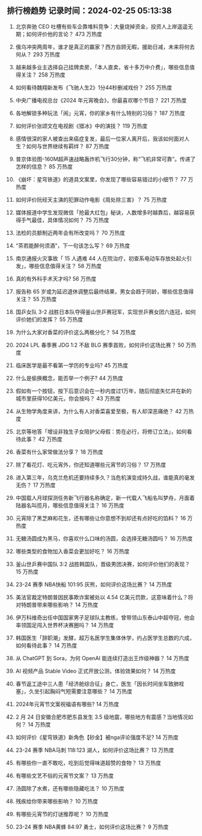 
## 排行榜趋势 记录时间：2024-02-25 05:13:38
  
  1. 北京奔驰 CEO 吐槽有些车企靠堆料竞争：大量烧掉资金，投资人上岸遥遥无期；如何评价他的言论？ 473 万热度
    
  2. 俄乌冲突两周年，谁才是真正的赢家？西方自顾无暇，援助日减，未来将何去何从？ 293 万热度
    
  3. 越来越多业主选择自己挂牌卖房，「本人直卖，省十多万中介费」，哪些信息值得关注？ 258 万热度
    
  4. 如何看待魏翔新发布《飞驰人生2》1分44秒删减戏份？ 255 万热度
    
  5. 中央广播电视总台《2024 年元宵晚会》，你最喜欢哪个节目？ 221 万热度
    
  6. 各地解锁多种玩法「闹」元宵，你的家乡有什么特别的习俗？ 187 万热度
    
  7. 如何评价张颂文在电视剧《猎冰》中的演技？ 119 万热度
    
  8. 感情很深的家人被查出来癌症复发，最后一位家人离开后，我该如何面对人生？如何与世界继续有羁绊？ 87 万热度
    
  9. 普京体验图-160M超声速战略轰炸机飞行30分钟，称“飞机非常可靠”。传递了怎样的信息？ 85 万热度
    
  10. 《崩坏：星穹铁道》的道具文案里，你发现了哪些容易错过的小细节？ 77 万热度
    
  11. 如何评价阮经天主演的犯罪动作电影《周处除三害》？ 75 万热度
    
  12. 媒体报道中学生发现微信「抢最大红包」秘诀，人数增多时越靠后，越容易获得手气最佳，具体情况如何？ 75 万热度
    
  13. 法检的员额制近两年会有所改变吗？ 70 万热度
    
  14. “茶若能醉何须酒”，下一句该怎么写？ 69 万热度
    
  15. 南京通报火灾事故「 15 人遇难 44 人在院治疗，初查系电动车存放处起火引发」，哪些信息值得关注？ 58 万热度
    
  16. 真的有外科手术天才吗? 56 万热度
    
  17. 报告称 65 岁或为延迟退休调整后最终结果，男女会趋于同龄，哪些信息值得关注？ 55 万热度
    
  18. 国乒女队 3-2 战胜日本队夺得釜山世乒赛冠军，实现世乒赛女团六连冠，如何评价她们的发挥？ 55 万热度
    
  19. 为什么大家对香菜的评价这么两极分化？ 54 万热度
    
  20. 2024 LPL 春季赛 JDG 1:2 不敌 BLG 赛季首败，如何评价这场比赛？ 50 万热度
    
  21. 临床医学是最不看第一学历的专业吗? 45 万热度
    
  22. 什么是偷换概念，能否举一个例子? 44 万热度
    
  23. 假如有一个按钮，按下后意识会在一秒内度过1万年，随后彻底失忆并在新的城市里获得10亿美元，你会按吗？ 43 万热度
    
  24. 从生物学角度来讲，为什么有人对香菜喜爱至极，有人却深恶痛绝？ 42 万热度
    
  25. 北京等地答「增设非独生子女陪护父母假：势在必行，将修订立法」，如何看待此事？ 42 万热度
    
  26. 香菜有什么家常做法分享？ 18 万热度
    
  27. 除了看花灯、吃元宵外，你还知道哪些元宵节的习俗？ 17 万热度
    
  28. 进入第三年，乌克兰危机还要持续多久？当危机演变成持久战，谁能真的毫发无伤？ 17 万热度
    
  29. 中国载人月球探测任务新飞行器名称确定，新一代载人飞船名叫梦舟，月面着陆器名叫揽月，哪些信息值得关注？ 16 万热度
    
  30. 元宵除了黑芝麻和花生，还有哪些让你意想不到却还有点好吃的馅料？ 16 万热度
    
  31. 无糖汤圆成为黑马，你喜欢什么口味的汤圆，会选择无糖汤圆吗？ 16 万热度
    
  32. 哪些类型的食物加入香菜会更加好吃？ 16 万热度
    
  33. 釜山世乒赛中国队 3:2 战胜韩国队，晋级男团决赛，如何评价他们的表现？ 15 万热度
    
  34. 23-24 赛季 NBA快船 101:95 灰熊，如何评价这场比赛？ 14 万热度
    
  35. 美法官裁定特朗普因民事欺诈案被处以 4.54 亿美元罚款，这意味着什么？将对特朗普带来哪些影响？ 14 万热度
    
  36. 伊万科维奇出任中国国家男子足球队主教练，曾带领山东泰山中超夺冠，他会率领国足闯入世界杯决赛圈吗？ 14 万热度
    
  37. 韩国医生「辞职潮」发酵，超万名医学生集体休学，约占医学生总数的六成，如何看待此事？ 14 万热度
    
  38. 从 ChatGPT 到 Sora，为何 OpenAI 能连续打造出王炸级神器？ 14 万热度
    
  39. AI 视频产品 Stable Video 正式开放公测，体验效果如何？ 14 万热度
    
  40. 春节返工途中三人患「经济舱综合征」身亡，医生「因长时间坐车致肺栓塞」，久坐引起胸闷气短需要注意哪些？ 14 万热度
    
  41. 2024年元宵节文案祝福语有哪些? 14 万热度
    
  42. 2 月 24 日安徽合肥市肥东县发生 3.5 级地震，哪些地方有震感？当地情况如何？ 14 万热度
    
  43. 如何评价《星穹铁道》新角色【砂金】被nga评论强度不足? 14 万热度
    
  44. 23-24 赛季 NBA马刺 118:123 湖人，如何评价这场比赛？ 13 万热度
    
  45. 有哪些你一直不敢吃，吃到后觉得味道超赞的食物？ 13 万热度
    
  46. 有哪些文艺不俗的元宵节文案？ 13 万热度
    
  47. 汤圆除了水煮，还有哪些隐藏吃法？ 10 万热度
    
  48. 残疾给你带来哪些影响？ 10 万热度
    
  49. 有哪些元宵节的灯谜推荐呢？ 10 万热度
    
  50. 23-24 赛季 NBA黄蜂 84:97 勇士，如何评价这场比赛？ 9 万热度
    